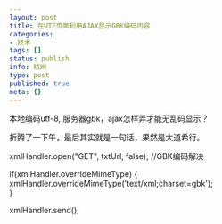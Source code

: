```yaml
---
layout: post
title: 在UTF页面利用AJAX显示GBK编码内容
categories:
- 技术
tags: []
status: publish
info: 杭州
type: post
published: true
meta: {}
---
```

本地编码utf-8, 服务器gbk，ajax怎样弄才能无乱码显示？

折腾了一下午，最后其实就是一句话，果然是大道希行。	

xmlHandler.open("GET", txtUrl, false);	//GBK编码解决	

if(xmlHandler.overrideMimeType)	{
	xmlHandler.overrideMimeType('text/xml;charset=gbk');	
}	

xmlHandler.send();
